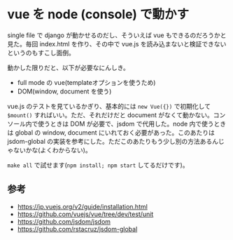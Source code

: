 # vue を node (console) で動かす

single file で django が動かせるのだし、そういえば vue もできるのだろうかと見た。毎回 index.html を作り、その中で vue.js を読み込まないと検証できないというのもすこし面倒。

動かした限りだと、以下が必要なにんしき。

* full mode の vue(templateオプションを使うため)
* DOM(window, document を使う)

vue.js のテストを見ているかぎり、基本的には `new Vue({})` で初期化して `$mount()` すればいい。ただ、それだけだと document がなくて動かない。コンソール内で使うときは DOM が必要で、jsdom で代用した。node 内で使うときは global の window, document にいれておく必要があった。このあたりは jsdom-global の実装を参考にした。ただこのあたりもう少し別の方法あるんじゃないかな(よくわからない)。

`make all` で試せます(`npm install; npm start` してるだけです)。

## 参考

* https://jp.vuejs.org/v2/guide/installation.html
* https://github.com/vuejs/vue/tree/dev/test/unit
* https://github.com/jsdom/jsdom
* https://github.com/rstacruz/jsdom-global
